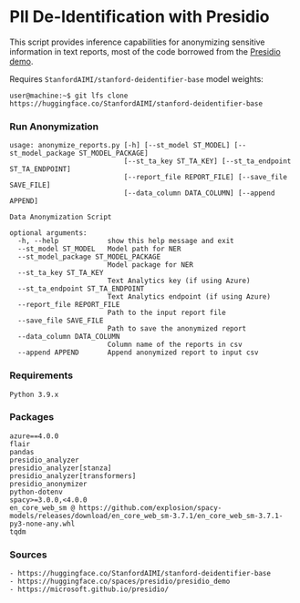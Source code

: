 # PII De-Identification with Presidio

This script provides inference capabilities for anonymizing sensitive information in text reports, most of the code borrowed from the [Presidio demo](https://huggingface.co/spaces/presidio/presidio_demo).

Requires `StanfordAIMI/stanford-deidentifier-base` model weights:

```shell
user@machine:~$ git lfs clone https://huggingface.co/StanfordAIMI/stanford-deidentifier-base
```

### Run Anonymization
```
usage: anonymize_reports.py [-h] [--st_model ST_MODEL] [--st_model_package ST_MODEL_PACKAGE] 
                            [--st_ta_key ST_TA_KEY] [--st_ta_endpoint ST_TA_ENDPOINT] 
                            [--report_file REPORT_FILE] [--save_file SAVE_FILE]
                            [--data_column DATA_COLUMN] [--append APPEND]

Data Anonymization Script

optional arguments:
  -h, --help            show this help message and exit
  --st_model ST_MODEL   Model path for NER
  --st_model_package ST_MODEL_PACKAGE
                        Model package for NER
  --st_ta_key ST_TA_KEY
                        Text Analytics key (if using Azure)
  --st_ta_endpoint ST_TA_ENDPOINT
                        Text Analytics endpoint (if using Azure)
  --report_file REPORT_FILE
                        Path to the input report file
  --save_file SAVE_FILE
                        Path to save the anonymized report
  --data_column DATA_COLUMN
                        Column name of the reports in csv
  --append APPEND       Append anonymized report to input csv
```

### Requirements
```
Python 3.9.x
```

### Packages
```
azure==4.0.0
flair
pandas
presidio_analyzer
presidio_analyzer[stanza]
presidio_analyzer[transformers]
presidio_anonymizer
python-dotenv
spacy>=3.0.0,<4.0.0
en_core_web_sm @ https://github.com/explosion/spacy-models/releases/download/en_core_web_sm-3.7.1/en_core_web_sm-3.7.1-py3-none-any.whl
tqdm
```

### Sources
```
- https://huggingface.co/StanfordAIMI/stanford-deidentifier-base
- https://huggingface.co/spaces/presidio/presidio_demo
- https://microsoft.github.io/presidio/
```
